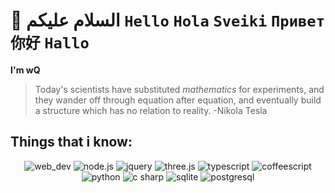 # 👋 السلام علیکم **`Hello`** **`Hola`** **`Sveiki`** **`Привет`** **`你好`** **`Hallo`**
**I'm wQ**

> Today's scientists have substituted *mathematics* for experiments, and they wander off through equation after equation, and eventually build a structure which has no relation to reality. -Nikola Tesla

## Things that i know:
<div align='center'>
  <img src="https://img.shields.io/static/v1?label=&message=web+dev&color=%2323151515&style=for-the-badge&logo=googlechrome&logoColor=white" alt="web_dev">
  <img src="https://img.shields.io/static/v1?label=&message=node.js&color=%2323151515&style=for-the-badge&logo=node.js&logoColor=white" alt="node.js">
  <img src="https://img.shields.io/static/v1?label=&message=jquery&color=%2323151515&style=for-the-badge&logo=jquery&logoColor=white" alt="jquery">
  <img src="https://img.shields.io/static/v1?label=&message=three.js&color=%2323151515&style=for-the-badge&logo=three.js&logoColor=white" alt="three.js">
  <img src="https://img.shields.io/static/v1?label=&message=typescript&color=%2323151515&style=for-the-badge&logo=typescript&logoColor=white" alt="typescript">
  <img src="https://img.shields.io/static/v1?label=&message=coffeescript&color=%2323151515&style=for-the-badge&logo=coffeescript&logoColor=white" alt="coffeescript">
  <img src="https://img.shields.io/static/v1?label=&message=python&color=%2323151515&style=for-the-badge&logo=python&logoColor=white" alt="python">
  <img src="https://img.shields.io/static/v1?label=&message=c+sharp&color=%2323151515&style=for-the-badge&logo=csharp&logoColor=white" alt="c sharp">
  <img src="https://img.shields.io/static/v1?label=&message=sqlite&color=%2323151515&style=for-the-badge&logo=sqlite&logoColor=white" alt="sqlite">
  <img src="https://img.shields.io/static/v1?label=&message=postgresql&color=%2323151515&style=for-the-badge&logo=postgresql&logoColor=white" alt="postgresql">
</div>

